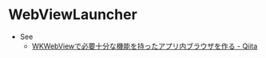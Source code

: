 # WebViewLauncher

- See
  - [WKWebViewで必要十分な機能を持ったアプリ内ブラウザを作る - Qiita](https://qiita.com/t__nabe/items/4cc9650b1131f6d4d114)
  
